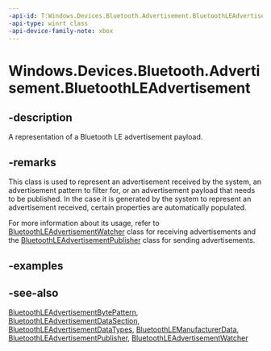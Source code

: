 ```yaml
---
-api-id: T:Windows.Devices.Bluetooth.Advertisement.BluetoothLEAdvertisement
-api-type: winrt class
-api-device-family-note: xbox
---
```


<!-- Class syntax.
public class BluetoothLEAdvertisement : Windows.Devices.Bluetooth.Advertisement.IBluetoothLEAdvertisement
-->

# Windows.Devices.Bluetooth.Advertisement.BluetoothLEAdvertisement

## -description
A representation of a Bluetooth LE advertisement payload.

## -remarks
This class is used to represent an advertisement received by the system, an advertisement pattern to filter for, or an advertisement payload that needs to be published. In the case it is generated by the system to represent an advertisement received, certain properties are automatically populated.

For more information about its usage, refer to [BluetoothLEAdvertisementWatcher](bluetoothleadvertisementwatcher.md) class for receiving advertisements and the [BluetoothLEAdvertisementPublisher](bluetoothleadvertisementpublisher.md) class for sending advertisements.

## -examples

## -see-also
[BluetoothLEAdvertisementBytePattern](bluetoothleadvertisementbytepattern.md), [BluetoothLEAdvertisementDataSection](bluetoothleadvertisementdatasection.md), [BluetoothLEAdvertisementDataTypes](bluetoothleadvertisementdatatypes.md), [BluetoothLEManufacturerData](bluetoothlemanufacturerdata.md), [BluetoothLEAdvertisementPublisher](bluetoothleadvertisementpublisher.md), [BluetoothLEAdvertisementWatcher](bluetoothleadvertisementwatcher.md)